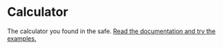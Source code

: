 # Calculator
The calculator you found in the safe.
[Read the documentation and try the examples.](http://bit.do/calcdocs)
